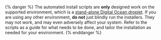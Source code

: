 {% danger %} 
The automated install scripts are **only** designed work on the supported environment, which is a [stand-alone Digital Ocean droplet](/tutorials/install/digital-ocean.html).  If you are using any other environment, **do not** just blindly run the installers.  They may not work, and may even adversely affect your system.  Refer to the scripts as a guide for what needs to be done, and tailor the installation as needed for your environment.
{% enddanger %}